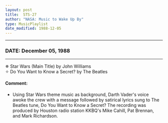 ```yaml
---
layout: post
title:  STS-27
author: "NASA: Music to Wake Up By"
type: MusicPlaylist
date_modified: 1988-12-05
---
```


----
### DATE: December 05, 1988
----
✵ Star Wars (Main Title) by John Williams  &nbsp;<br />✧ Do You Want to Know a Secret? by The Beatles

#### Comment:
* Using Star Wars theme music as background, Darth Vader's voice awoke the crew with a message followed by satirical lyrics sung to The Beatles tune, Do You Want to Know a Secret? The recording was produced by Houston radio station KKBQ's Mike Cahill, Pat Brennan, and Mark Richardson.
